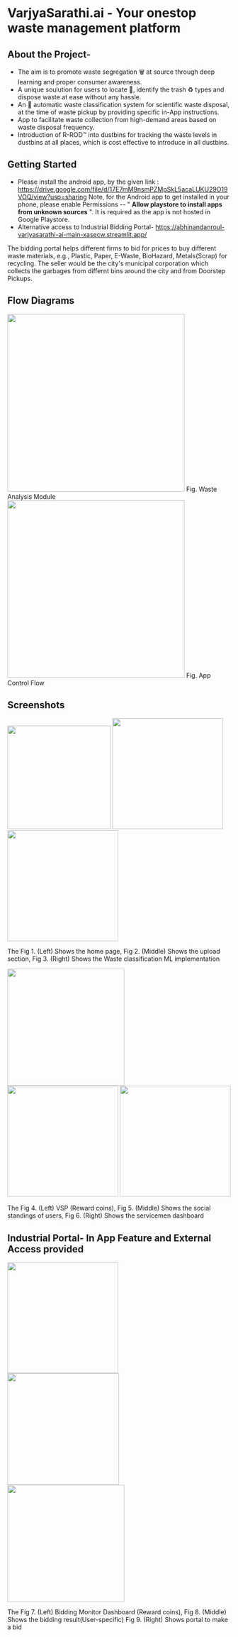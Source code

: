 # VarjyaSarathi.ai - Your onestop waste management platform

## About the Project-
- The aim is to promote waste segregation :wastebasket: at source through deep learning and proper consumer awareness. 
- A unique soulution for users to locate :pushpin:, identify the trash ♻️ types and dispose waste at ease without any hassle. 
- An :robot: automatic waste classification system for scientific waste disposal, at the time of waste pickup by providing specific in-App instructions.  <br>
- App to facilitate waste collection from high-demand areas based on waste disposal frequency.
- Introduction of R-ROD™ into dustbins for tracking the waste levels in dustbins at all places, which is cost effective to introduce in all dustbins.

## Getting Started
- Please install the android app, by the given link : https://drive.google.com/file/d/17E7mM9nsmPZMpSkL5acaLUKU29O19VOQ/view?usp=sharing
Note, for the Android app to get installed in your phone, please enable Permissions --  " __Allow playstore to install apps from unknown sources__ ". It is required as the app is not hosted in Google Playstore.
- Alternative access to Industrial Bidding Portal- https://abhinandanroul-varjyasarathi-ai-main-xasecw.streamlit.app/

The bidding portal helps different firms to bid for prices to buy different waste materials, e.g., Plastic, Paper, E-Waste, BioHazard, Metals(Scrap) for recycling. The seller would be the city's municipal corporation which collects the garbages from differnt bins around the city and from Doorstep Pickups.

## Flow Diagrams
<img src="https://i.imgur.com/NLGhnXu.png" width="400">
Fig. Waste Analysis Module <br>

<img src = "https://i.imgur.com/6W9b8cz.png" width=400>
Fig. App Control Flow

## Screenshots
  <p float="left">
  <img src="https://github.com/AbhinandanRoul/VarjyaSarathi.ai/blob/main/Screenshots/Home.jpg" width="233" />
  <img src="https://github.com/AbhinandanRoul/VarjyaSarathi.ai/blob/main/Screenshots/Dustbin_img_upload.jpg" width="250" /> 
  <img src="https://github.com/AbhinandanRoul/VarjyaSarathi.ai/blob/main/Screenshots/Waste_classify.jpg" width="250" />
  </p>
  The Fig 1. (Left) Shows the home page, Fig 2. (Middle) Shows the upload section, Fig 3. (Right) Shows the Waste classification ML implementation
  
  
  
  <p float="left">
  <img src="https://github.com/AbhinandanRoul/VarjyaSarathi.ai/blob/main/Screenshots/VSP.jpg" width="264" />
  <img src="https://github.com/AbhinandanRoul/VarjyaSarathi.ai/blob/main/Screenshots/Social.jpg" width="250" /> 
  <img src="https://github.com/AbhinandanRoul/VarjyaSarathi.ai/blob/main/Screenshots/emp_dash2.jpg" width="250" />
  </p>
   The Fig 4. (Left) VSP (Reward coins), Fig 5. (Middle) Shows the social standings of users, Fig 6. (Right) Shows the servicemen dashboard
   
   ## Industrial Portal- In App Feature and External Access provided
   <p float="left">
  <img src="https://github.com/AbhinandanRoul/VarjyaSarathi.ai/blob/main/Screenshots/bid_monitor.jpg" width="250" />
  <img src="https://github.com/AbhinandanRoul/VarjyaSarathi.ai/blob/main/Screenshots/bid_result.jpg" width="252" /> 
  <img src="https://github.com/AbhinandanRoul/VarjyaSarathi.ai/blob/main/Screenshots/bidding_portal.jpg" width="264" />
  </p>
  
  The Fig 7. (Left) Bidding Monitor Dashboard (Reward coins), Fig 8. (Middle) Shows the bidding result(User-specific) Fig 9. (Right) Shows portal to make a bid

